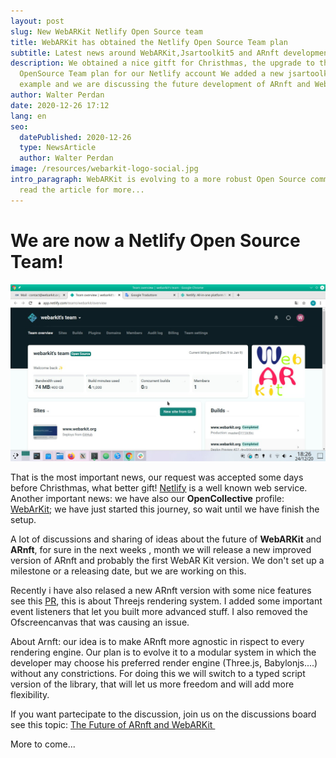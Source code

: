 ```yaml
---
layout: post
slug: New WebARKit Netlify Open Source team
title: WebARKit has obtained the Netlify Open Source Team plan
subtitle: Latest news around WebARKit,Jsartoolkit5 and ARnft development
description: We obtained a nice gitft for Christhmas, the upgrade to the
  OpenSource Team plan for our Netlify account We added a new jsartoolkit5
  example and we are discussing the future development of ARnft and WebARKit.
author: Walter Perdan
date: 2020-12-26 17:12
lang: en
seo:
  datePublished: 2020-12-26
  type: NewsArticle
  author: Walter Perdan
image: /resources/webarkit-logo-social.jpg
intro_paragraph: WebARKit is evolving to a more robust Open Source community,
  read the article for more...
---
```

# We are now a Netlify Open Source Team!

![Webarkit Netlify Open Source Team](/assets/images/uploads/webar_kit_netlify_open_source_team.jpg "Screenshot fo the board for the WebARKit Netlify Open Source Team.")

That is the most important news, our request was accepted some days before Christhmas, what better gift! [Netlify](https://www.netlify.com/) is a well known web service. Another important news: we have also our **OpenCollective** profile: [WebArKit](https://opencollective.com/webarkit); we have just started this journey, so wait until we have finish the setup.

A lot of discussions and sharing of ideas about the future of **WebARKit** and **ARnft**, for sure in the next weeks , month we will release a new improved version of ARnft and probably the first WebAR Kit version. We don't set up a milestone or a releasing date, but we are working on this. 

Recently i have also relased a new ARnft version with some nice features see this [PR](https://github.com/webarkit/ARnft/pull/154), this is about Threejs rendering system. I added some important event listeners that let you built more advanced stuff. I also removed the Ofscreencanvas that was causing an issue. 

About Arnft: our idea is to make ARnft more agnostic in rispect to every rendering engine. Our plan is to evolve it to a modular system in which the developer may choose his preferred render engine (Three.js, Babylonjs....) without any constrictions. For doing this we will switch to a typed script version of the library, that will let us more freedom and will add more flexibility. 

If you want partecipate to the discussion, join us on the discussions board see this topic: [The Future of ARnft and WebARKit ](<The Future of ARnft and WebARKit>)

More to come...